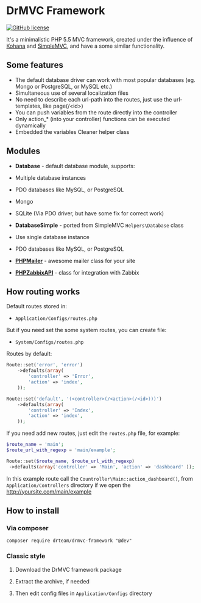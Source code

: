 # DrMVC Framework

[![GitHub license](https://img.shields.io/badge/license-MIT-blue.svg)](https://raw.githubusercontent.com/DrTeamRocks/drmvc-framework/master/license.txt)

It's a minimalistic PHP 5.5 MVC framework, created under the influence of [Kohana](https://github.com/kohana/kohana) and [SimpleMVC](https://github.com/simple-mvc-framework/framework), and have a some similar functionality.

## Some features

* The default database driver can work with most popular databases (eg. Mongo or PostgreSQL, or MySQL etc.)
* Simultaneous use of several localization files
* No need to describe each url-path into the routes, just use the url-templates, like page(/\<id\>)
 * You can push variables from the route directly into the controller
 * Only action_* (into your controller) functions can be executed dynamically
* Embedded the variables Cleaner helper class

## Modules

* **Database** - default database module, supports:
 * Multiple database instances
 * PDO databases like MySQL, or PostgreSQL
 * Mongo
 * SQLite (Via PDO driver, but have some fix for correct work)

* **DatabaseSimple** - ported from SimpleMVC `Helpers\Database` class
 * Use single database instance
 * PDO databases like MySQL, or PostgreSQL

* [**PHPMailer**](https://github.com/PHPMailer/PHPMailer) - awesome mailer class for your site

* [**PHPZabbixAPI**](https://github.com/confirm/PhpZabbixApi) - class for integration with Zabbix

## How routing works

Default routes stored in:

* `Application/Configs/routes.php`

But if you need set the some system routes, you can create file:

* `System/Configs/routes.php`

Routes by default:

```php
Route::set('error', 'error')
    ->defaults(array(
        'controller' => 'Error',
        'action' => 'index',
    ));

Route::set('default', '(<controller>(/<action>(/<id>)))')
    ->defaults(array(
        'controller' => 'Index',
        'action' => 'index',
    ));
```

If you need add new routes, just edit the `routes.php` file, for example:

```php
$route_name = 'main';
$route_url_with_regexp = 'main/example';

Route::set($route_name, $route_url_with_regexp)
 ->defaults(array('controller' => 'Main', 'action' => 'dashboard' ));
```

In this example route call the `Countroller\Main::action_dashboard()`, from `Application/Controllers` directory if we open the http://yoursite.com/main/example

## How to install

### Via composer

`composer require drteam/drmvc-framework "@dev"`

### Classic style

1. Download the DrMVC framework package

2. Extract the archive, if needed

3. Then edit config files in `Application/Configs` directory
